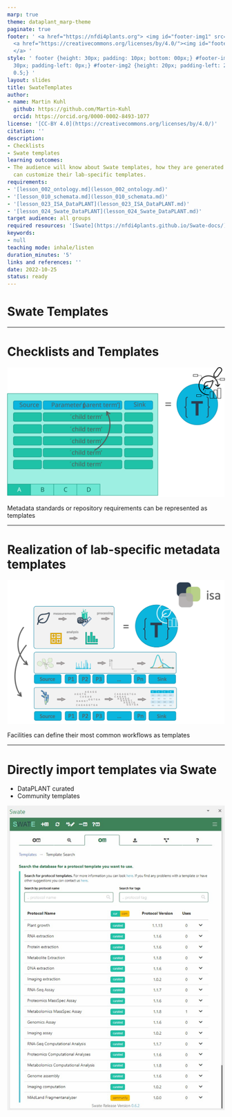 ```yaml
---
marp: true
theme: dataplant_marp-theme
paginate: true
footer: ' <a href="https://nfdi4plants.org"> <img id="footer-img1" src="./../../../img/logos/DataPLANT/DataPLANT_logo_square_bg_transparent.svg"></a>
  <a href="https://creativecommons.org/licenses/by/4.0/"><img id="footer-img2" src="./../../../img/logos/CreativeCommons/by.svg">
  </a> '
style: ' footer {height: 30px; padding: 10px; bottom: 00px;} #footer-img1 {height:
  30px; padding-left: 0px;} #footer-img2 {height: 20px; padding-left: 20px; opacity:
  0.5;} '
layout: slides
title: SwateTemplates
author:
- name: Martin Kuhl
  github: https://github.com/Martin-Kuhl
  orcid: https://orcid.org/0000-0002-8493-1077
license: '[CC-BY 4.0](https://creativecommons.org/licenses/by/4.0/)'
citation: ''
description:
- Checklists
- Swate templates
learning outcomes:
- The audience will know about Swate templates, how they are generated and, that they
  can customize their lab-specific templates.
requirements:
- '[lesson_002_ontology.md](lesson_002_ontology.md)'
- '[lesson_010_schemata.md](lesson_010_schemata.md)'
- '[lesson_023_ISA_DataPLANT](lesson_023_ISA_DataPLANT.md)'
- '[lesson_024_Swate_DataPLANT](lesson_024_Swate_DataPLANT.md)'
target audience: all groups
required resources: '[Swate](https://nfdi4plants.github.io/Swate-docs/)'
keywords:
- null
teaching mode: inhale/listen
duration_minutes: '5'
links and references: ''
date: 2022-10-25
status: ready
---
```


# Swate Templates

<!-- Source to slide(s) -->
<!-- ../../bricks/Swate-templates01-title.md -->


---

# Checklists and Templates

![w:800px](./../../../img/swate_TemplatesChecklists.svg)

Metadata standards or repository requirements can be represented as templates

<style scoped>
h1{
  text-align: left
}
section {
  text-align: center;
}
</style>

<!-- Source to slide(s) -->
<!-- ../../bricks/Swate-templates02-checklists.md -->


---

# Realization of lab-specific metadata templates


![w:600](./../../../img/Swate_metadataTemplates.png)

Facilities can define their most common workflows as templates

<!-- Source to slide(s) -->
<!-- ../../bricks/Swate-templates03-labspecific.md -->


---

# Directly import templates via Swate

- DataPLANT curated
- Community templates

![bg right w:450](./../../../img/Swate_Templates.svg)

<!-- Source to slide(s) -->
<!-- ../../bricks/Swate-templates04-import.md -->
